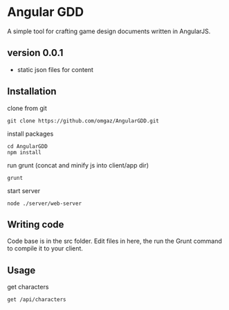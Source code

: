 # Angular GDD

A simple tool for crafting game design documents written in AngularJS.

## version 0.0.1

 - static json files for content

## Installation

clone from git

	git clone https://github.com/omgaz/AngularGDD.git

install packages

	cd AngularGDD
	npm install

run grunt (concat and minify js into client/app dir)

	grunt

start server

	node ./server/web-server

## Writing code

Code base is in the src folder. Edit files in here, the run the Grunt command to compile it to your client.

## Usage

get characters
	
	get /api/characters